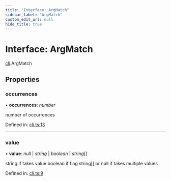 ```yaml
---
title: "Interface: ArgMatch"
sidebar_label: "ArgMatch"
custom_edit_url: null
hide_title: true
---
```


# Interface: ArgMatch

[cli](../modules/cli.md).ArgMatch

## Properties

### occurrences

• **occurrences**: *number*

number of occurrences

Defined in: [cli.ts:13](https://github.com/tauri-apps/tauri/blob/29a1c33a/api/src/cli.ts#L13)

___

### value

• **value**: *null* \| *string* \| *boolean* \| *string*[]

string if takes value
boolean if flag
string[] or null if takes multiple values

Defined in: [cli.ts:9](https://github.com/tauri-apps/tauri/blob/29a1c33a/api/src/cli.ts#L9)
